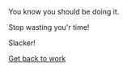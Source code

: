 You know you should be doing it.

Stop wasting you'r time!

Slacker!

[Get back to work](../take-nap/cucumber-induced-nap.md)